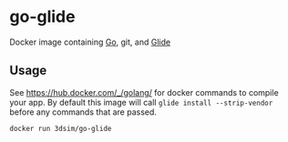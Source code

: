 # go-glide
Docker image containing [Go](https://golang.org/), git, and [Glide](https://github.com/Masterminds/glide)

## Usage

See https://hub.docker.com/_/golang/ for docker commands to compile your app.  By default this image will call `glide install --strip-vendor` 
before any commands that are passed.  
```
docker run 3dsim/go-glide
```
